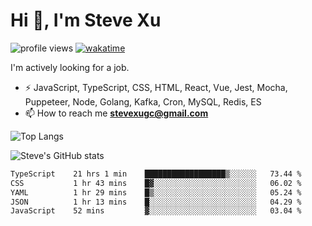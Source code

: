 # Hi 👋, I'm Steve Xu

![profile views](https://komarev.com/ghpvc/?username=nusr&color=green)
[![wakatime](https://wakatime.com/badge/user/0653cda0-f622-4930-8974-c19a957fc488.svg)](https://wakatime.com/@0653cda0-f622-4930-8974-c19a957fc488)

I'm actively looking for a job.

- ⚡ JavaScript, TypeScript, CSS, HTML, React, Vue, Jest, Mocha,
Puppeteer, Node, Golang, Kafka, Cron, MySQL, Redis, ES
- 📫 How to reach me **stevexugc@gmail.com**

![Top Langs](https://github-readme-stats.vercel.app/api/top-langs/?username=nusr&langs_count=8&layout=compact)

![Steve's GitHub stats](https://github-readme-stats.vercel.app/api?username=nusr&show_icons=true)

<!--START_SECTION:waka-->

```txt
TypeScript    21 hrs 1 min    ██████████████████▒░░░░░░   73.44 %
CSS           1 hr 43 mins    █▓░░░░░░░░░░░░░░░░░░░░░░░   06.02 %
YAML          1 hr 29 mins    █▒░░░░░░░░░░░░░░░░░░░░░░░   05.24 %
JSON          1 hr 13 mins    █░░░░░░░░░░░░░░░░░░░░░░░░   04.29 %
JavaScript    52 mins         ▓░░░░░░░░░░░░░░░░░░░░░░░░   03.04 %
```

<!--END_SECTION:waka-->
